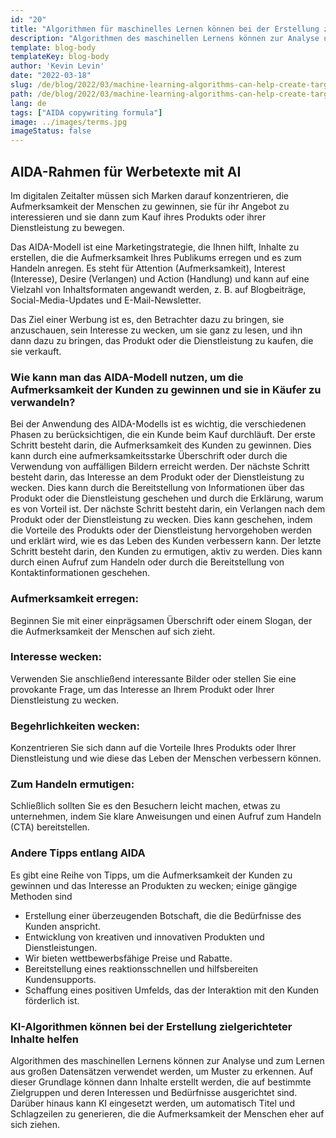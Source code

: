 ```yaml
---
id: "20"
title: "Algorithmen für maschinelles Lernen können bei der Erstellung zielgerichteter Inhalte helfen"
description: "Algorithmen des maschinellen Lernens können zur Analyse und zum Lernen aus großen Datensätzen verwendet werden, um Muster zu erkennen. Diese können dann genutzt werden, um Inhalte zu erstellen, die auf bestimmte Zielgruppen und deren Interessen ausgerichtet sind. Durch den Einsatz von maschinellem Lernen können Unternehmen Inhalte erstellen, die für ihre Kunden relevanter sind und zur Steigerung des Umsatzes beitragen."
template: blog-body
templateKey: blog-body
author: 'Kevin Levin'
date: "2022-03-18"
slug: /de/blog/2022/03/machine-learning-algorithms-can-help-create-targeted-content
path: /de/blog/2022/03/machine-learning-algorithms-can-help-create-targeted-content
lang: de
tags: ["AIDA copywriting formula"]
image: ../images/terms.jpg
imageStatus: false
---
```

## AIDA-Rahmen für Werbetexte mit AI

Im digitalen Zeitalter müssen sich Marken darauf konzentrieren, die Aufmerksamkeit der Menschen zu gewinnen, sie für ihr Angebot zu interessieren und sie dann zum Kauf ihres Produkts oder ihrer Dienstleistung zu bewegen.

Das AIDA-Modell ist eine Marketingstrategie, die Ihnen hilft, Inhalte zu erstellen, die die Aufmerksamkeit Ihres Publikums erregen und es zum Handeln anregen. Es steht für Attention (Aufmerksamkeit), Interest (Interesse), Desire (Verlangen) und Action (Handlung) und kann auf eine Vielzahl von Inhaltsformaten angewandt werden, z. B. auf Blogbeiträge, Social-Media-Updates und E-Mail-Newsletter.

Das Ziel einer Werbung ist es, den Betrachter dazu zu bringen, sie anzuschauen, sein Interesse zu wecken, um sie ganz zu lesen, und ihn dann dazu zu bringen, das Produkt oder die Dienstleistung zu kaufen, die sie verkauft.

### Wie kann man das AIDA-Modell nutzen, um die Aufmerksamkeit der Kunden zu gewinnen und sie in Käufer zu verwandeln?

Bei der Anwendung des AIDA-Modells ist es wichtig, die verschiedenen Phasen zu berücksichtigen, die ein Kunde beim Kauf durchläuft. Der erste Schritt besteht darin, die Aufmerksamkeit des Kunden zu gewinnen. Dies kann durch eine aufmerksamkeitsstarke Überschrift oder durch die Verwendung von auffälligen Bildern erreicht werden. Der nächste Schritt besteht darin, das Interesse an dem Produkt oder der Dienstleistung zu wecken. Dies kann durch die Bereitstellung von Informationen über das Produkt oder die Dienstleistung geschehen und durch die Erklärung, warum es von Vorteil ist. Der nächste Schritt besteht darin, ein Verlangen nach dem Produkt oder der Dienstleistung zu wecken. Dies kann geschehen, indem die Vorteile des Produkts oder der Dienstleistung hervorgehoben werden und erklärt wird, wie es das Leben des Kunden verbessern kann. Der letzte Schritt besteht darin, den Kunden zu ermutigen, aktiv zu werden. Dies kann durch einen Aufruf zum Handeln oder durch die Bereitstellung von Kontaktinformationen geschehen.

### Aufmerksamkeit erregen:

Beginnen Sie mit einer einprägsamen Überschrift oder einem Slogan, der die Aufmerksamkeit der Menschen auf sich zieht.


### Interesse wecken:

Verwenden Sie anschließend interessante Bilder oder stellen Sie eine provokante Frage, um das Interesse an Ihrem Produkt oder Ihrer Dienstleistung zu wecken.

### Begehrlichkeiten wecken:

Konzentrieren Sie sich dann auf die Vorteile Ihres Produkts oder Ihrer Dienstleistung und wie diese das Leben der Menschen verbessern können.

### Zum Handeln ermutigen:


Schließlich sollten Sie es den Besuchern leicht machen, etwas zu unternehmen, indem Sie klare Anweisungen und einen Aufruf zum Handeln (CTA) bereitstellen.


### Andere Tipps entlang AIDA

Es gibt eine Reihe von Tipps, um die Aufmerksamkeit der Kunden zu gewinnen und das Interesse an Produkten zu wecken; einige gängige Methoden sind

- Erstellung einer überzeugenden Botschaft, die die Bedürfnisse des Kunden anspricht.
- Entwicklung von kreativen und innovativen Produkten und Dienstleistungen.
- Wir bieten wettbewerbsfähige Preise und Rabatte.
- Bereitstellung eines reaktionsschnellen und hilfsbereiten Kundensupports.
- Schaffung eines positiven Umfelds, das der Interaktion mit den Kunden förderlich ist.

### KI-Algorithmen können bei der Erstellung zielgerichteter Inhalte helfen
Algorithmen des maschinellen Lernens können zur Analyse und zum Lernen aus großen Datensätzen verwendet werden, um Muster zu erkennen. Auf dieser Grundlage können dann Inhalte erstellt werden, die auf bestimmte Zielgruppen und deren Interessen und Bedürfnisse ausgerichtet sind. Darüber hinaus kann KI eingesetzt werden, um automatisch Titel und Schlagzeilen zu generieren, die die Aufmerksamkeit der Menschen eher auf sich ziehen.
